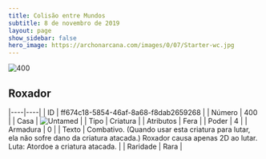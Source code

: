 ```yaml
---
title: Colisão entre Mundos
subtitle: 8 de novembro de 2019
layout: page
show_sidebar: false
hero_image: https://archonarcana.com/images/0/07/Starter-wc.jpg
---
```


![400](https://cdn.keyforgegame.com/media/card_front/pt/452_400_H6C9CQ69JCW8_pt.png)

## Roxador

|----|----|
| ID | ff674c18-5854-46af-8a68-f8dab2659268 |
| Número | 400 |
| Casa | ![Untamed](https://archonarcana.com/images/thumb/b/bd/Untamed.png/22px-Untamed.png "Indomados") |
| Tipo | Criatura |
| Atributos | Fera |
| Poder | 4 |
| Armadura | 0 |
| Texto | Combativo. (Quando usar esta criatura para lutar, ela não sofre dano da criatura atacada.) Roxador causa apenas 2D ao lutar. Luta: Atordoe a criatura atacada. |
| Raridade | Rara |
